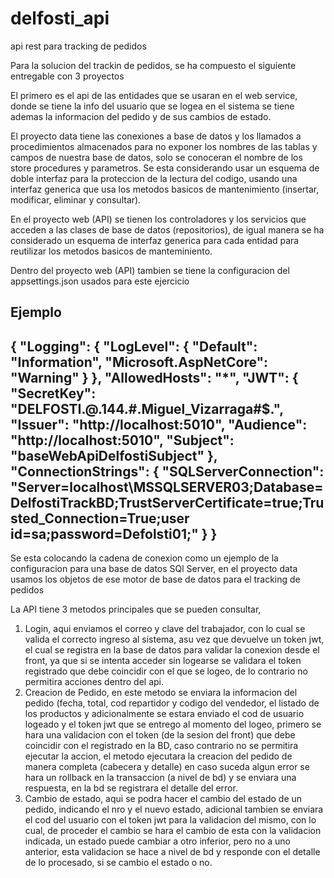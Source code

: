 # delfosti_api
api rest para tracking de pedidos

Para la solucion del trackin de pedidos, se ha compuesto el siguiente entregable con 3 proyectos

El primero es el api de las entidades que se usaran en el web service, donde se tiene la info del usuario que se logea en el sistema
se tiene ademas la informacion del pedido y de sus cambios de estado.

El proyecto data tiene las conexiones a base de datos y los llamados a procedimientos almacenados para no exponer los nombres de las tablas
y campos de nuestra base de datos, solo se conoceran el nombre de los store procedures y parametros.
Se esta considerando usar un esquema de doble interfaz para la proteccion de la lectura del codigo, usando una interfaz generica que usa
los metodos basicos de mantenimiento (insertar, modificar, eliminar y consultar).

En el proyecto web (API) se tienen los controladores y los servicios que acceden a las clases de base de datos (repositorios), de igual manera
se ha considerado un esquema de interfaz generica para cada entidad para reutilizar los metodos basicos de manteminiento.

Dentro del proyecto web (API) tambien se tiene la configuracion del appsettings.json usados para este ejercicio

Ejemplo
---------------------------------
{
  "Logging": {
    "LogLevel": {
      "Default": "Information",
      "Microsoft.AspNetCore": "Warning"
    }
  },
  "AllowedHosts": "*",
  "JWT": {
    "SecretKey": "DELFOSTI.@.144.#.Miguel_Vizarraga#$.",
    "Issuer": "http://localhost:5010",
    "Audience": "http://localhost:5010",
    "Subject": "baseWebApiDelfostiSubject"
  },
  "ConnectionStrings": {
    "SQLServerConnection": "Server=localhost\\MSSQLSERVER03;Database=DelfostiTrackBD;TrustServerCertificate=true;Trusted_Connection=True;user id=sa;password=Defolsti01;"
  }
}
---------------------------------------


Se esta colocando la cadena de conexion como un ejemplo de la configuracion para una base de datos SQl Server, en el proyecto data usamos
los objetos de ese motor de base de datos para el tracking de pedidos


La API tiene 3 metodos principales que se pueden consultar,
1. Login, aqui enviamos el correo y clave del trabajador, con lo cual se valida el correcto ingreso al sistema, asu vez que devuelve 
   un token jwt, el cual se registra en la base de datos para validar la conexion desde el front, ya que si se intenta acceder sin logearse
   se validara el token registrado que debe coincidir con el que se logeo, de lo contrario no permitira acciones dentro del api.
2. Creacion de Pedido, en este metodo se enviara la informacion del pedido (fecha, total, cod repartidor y codigo del vendedor, el listado
   de los productos y adicionalmente se estara enviado el cod de usuario logeado y el token jwt que se entrego al momento del logeo,
   primero se hara una validacion con el token (de la sesion del front) que debe coincidir con el registrado en la BD, caso contrario no se
   permitira ejecutar la accion, el metodo ejecutara la creacion del pedido de manera completa (cabecera y detalle) en caso suceda algun error
   se hara un rollback en la transaccion (a nivel de bd) y se enviara una respuesta, en la bd se registrara el detalle del error.
3. Cambio de estado, aqui se podra hacer el cambio del estado de un pedido, indicando el nro y el nuevo estado, adicional tambien se enviara
   el cod del usuario con el token jwt para la validacion del mismo, con lo cual, de proceder el cambio se hara el cambio de esta con la 
   validacion indicada, un estado puede cambiar a otro inferior, pero no a uno anterior, esta validacion se hace a nivel de bd y responde con
   el detalle de lo procesado, si se cambio el estado o no.
